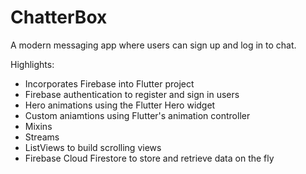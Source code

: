 # ChatterBox

A modern messaging app where users can sign up and log in to chat.


Highlights:
- Incorporates Firebase into Flutter project
- Firebase authentication to register and sign in users
- Hero animations using the Flutter Hero widget
- Custom aniamtions using Flutter's animation controller
- Mixins
- Streams
- ListViews to build scrolling views
- Firebase Cloud Firestore to store and retrieve data on the fly


